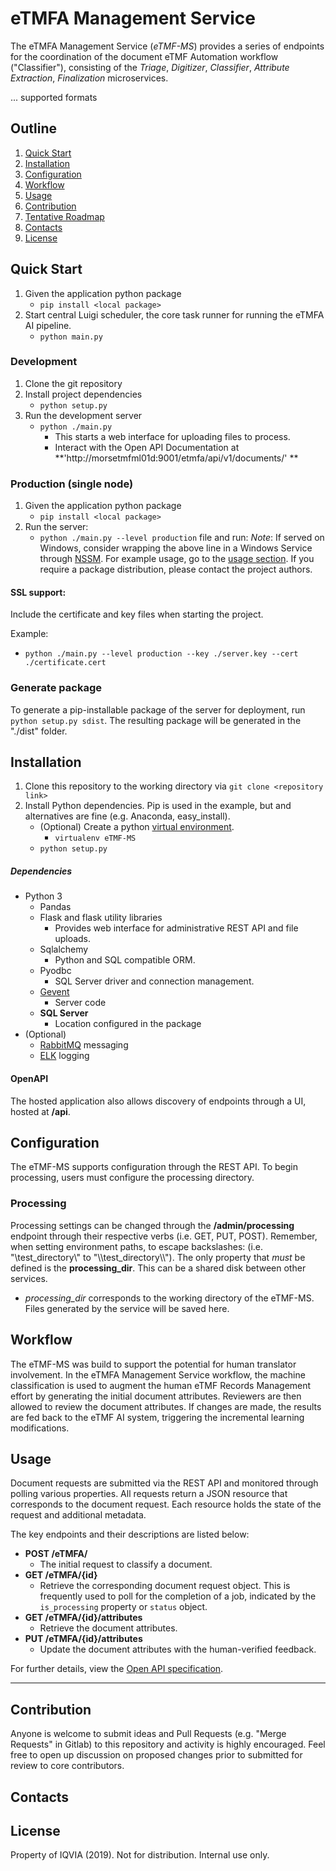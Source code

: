 
# eTMFA Management Service

The eTMFA Management Service (<em>eTMF-MS</em>) provides a series of endpoints for the coordination of the document eTMF Automation workflow ("Classifier"), consisting of the <em>Triage</em>, <em>Digitizer</em>, <em>Classifier</em>, <em>Attribute Extraction</em>, <em>Finalization</em> microservices. 

... supported formats
## Outline

1. [Quick Start](#quick-start)
2. [Installation](#installation)
3. [Configuration](#configuration)
4. [Workflow](#workflow)
5. [Usage](#usage)
6. [Contribution](#contribution)
7. [Tentative Roadmap](#roadmap)
8. [Contacts](#contacts)
9. [License](#license)

## Quick Start
1. Given the application python package
   * ```pip install <local package>```
2. Start central Luigi scheduler, the core task runner for running the eTMFA AI pipeline.
   * ```python main.py```


### Development
1. Clone the git repository
2. Install project dependencies
    * `python setup.py`
4. Run the development server
    * `python ./main.py`
        * This starts a web interface for uploading files to process.
        * Interact with the Open API Documentation at **'http://morsetmfml01d:9001/etmfa/api/v1/documents/' **

### Production (single node)
1. Given the application python package
   * `pip install <local package>`
2. Run the server:
    * `python ./main.py --level production` file and run:
*Note*: If served on Windows, consider wrapping the above line in a Windows Service through [NSSM](https://www.nssm.cc). For example usage, go to the [usage section](#usage). If you require a package distribution, please contact the project authors.

#### SSL support:
Include the certificate and key files when starting the project.

Example:
* `python ./main.py --level production --key ./server.key --cert ./certificate.cert`

### Generate package

To generate a pip-installable package of the server for deployment, run `python setup.py sdist`. The resulting package will be generated in the "./dist" folder.

## Installation

1. Clone this repository to the working directory via ```git clone <repository link>```
2. Install Python dependencies. Pip is used in the example, but and alternatives are fine (e.g. Anaconda, easy_install).
   * (Optional) Create a python [virtual environment](http://python-guide-pt-br.readthedocs.io/en/latest/dev/virtualenvs/).
      * ```virtualenv eTMF-MS```
   * ```python setup.py```

##### Dependencies
* Python 3 
  * Pandas
  * Flask and flask utility libraries
      * Provides web interface for administrative REST API and file uploads.
  * Sqlalchemy
      * Python and SQL compatible ORM. 
  * Pyodbc
      *  SQL Server driver and connection management.
  * [Gevent](http://www.gevent.org/index.html)
    * Server code
  * **SQL Server**
    * Location configured in the package
 * (Optional)
   * [RabbitMQ](https://www.rabbitmq.com) messaging
   * [ELK](https://www.elastic.co/elk-stack) logging

#### OpenAPI
The hosted application also allows discovery of endpoints through a UI, hosted at **<hostname>/api**. 

## Configuration

The eTMF-MS supports configuration through the REST API. To begin processing, users must configure the processing directory.

### Processing
Processing settings can be changed through the **/admin/processing** endpoint through their respective verbs (i.e. GET, PUT, POST). Remember, when setting environment paths, to escape backslashes: (i.e. "\\test_directory\\" to "\\\test_directory\\\\"). The only property that <em>must</em> be defined is the **processing_dir**. This can be a shared disk between other services.
* <em>processing_dir</em> corresponds to the working directory of the eTMF-MS. Files generated by the service will be saved here.

## Workflow
The eTMF-MS was build to support the potential for human translator involvement. In the eTMFA Management Service workflow, the machine classification is used to augment the human eTMF Records Management effort by generating the initial document attributes. Reviewers are then allowed to review the document attributes. If changes are made, the results are fed back to the eTMF AI system, triggering the incremental learning modifications.

## Usage

Document requests are submitted via the REST API and monitored through polling various properties. All requests return a JSON resource that corresponds to the document request. Each resource holds the state of the request and additional metadata.

The key endpoints and their descriptions are listed below:
* **POST /eTMFA/**
    * The initial request to classify a document.
* **GET /eTMFA/{id}**
    * Retrieve the corresponding document request object. This is frequently used to poll for the completion of a job, indicated by the ```is_processing``` property or ```status``` object.
* **GET /eTMFA/{id}/attributes**
    * Retrieve the document attributes.
* **PUT /eTMFA/{id}/attributes**
    * Update the document attributes with the human-verified feedback.

For further details, view the [Open API specification](OpenAPI).

---

## Contribution
Anyone is welcome to submit ideas and Pull Requests (e.g. "Merge Requests" in Gitlab) to this repository and activity is highly encouraged. Feel free to open up discussion on proposed changes prior to submitted for review to core contributors. 

## Contacts

## License
Property of IQVIA (2019). Not for distribution. Internal use only.

